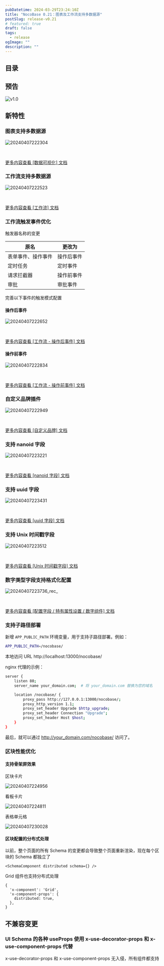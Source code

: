 ```yaml
---
pubDatetime: 2024-03-29T23:24:10Z
title: "NocoBase 0.21：图表及工作流支持多数据源"
postSlug: release-v0.21
# featured: true
draft: false
tags:
  - release
ogImage: ""
description: ""
---
```


## 目录
## 预告

![v1.0](https://nocobase-docs.oss-cn-beijing.aliyuncs.com/img_v3_029o_5f3bdbd4-1180-43dc-8ccb-1a24eebebbcg.png)

## 新特性

### 图表支持多数据源

![20240407222304](https://nocobase-docs.oss-cn-beijing.aliyuncs.com/20240407222304.png)

<br />

[更多内容查看 [数据可视化] 文档]([/handbook/data-visualization](https://docs-cn.nocobase.com/handbook/data-visualization))

### 工作流支持多数据源

![20240407222523](https://nocobase-docs.oss-cn-beijing.aliyuncs.com/20240407222523.png)

<br />

[更多内容查看 [工作流] 文档](https://docs-cn.nocobase.com/handbook/workflow)

### 工作流触发事件优化

触发器名称的变更

| 原名               | 更改为     |
| ------------------ | ---------- |
| 表单事件、操作事件 | 操作后事件 |
| 定时任务           | 定时事件   |
| 请求拦截器         | 操作前事件 |
| 审批               | 审批事件   |

完善以下事件的触发模式配置

#### 操作后事件

![20240407222652](https://nocobase-docs.oss-cn-beijing.aliyuncs.com/20240407222652.png)

<br />

[更多内容查看 [工作流 - 操作后事件] 文档](https://docs-cn.nocobase.com/handbook/workflow/plugins/action-trigger)

#### 操作前事件

![20240407222834](https://nocobase-docs.oss-cn-beijing.aliyuncs.com/20240407222834.png)

<br />

[更多内容查看 [工作流 - 操作前事件] 文档](https://docs-cn.nocobase.com/handbook/workflow/plugins/request-interceptor)

### 自定义品牌插件

![20240407222949](https://nocobase-docs.oss-cn-beijing.aliyuncs.com/20240407222949.png)

<br />

[更多内容查看 [自定义品牌] 文档](https://docs-cn.nocobase.com/handbook/custom-brand)

### 支持 nanoid 字段

![20240407223221](https://nocobase-docs.oss-cn-beijing.aliyuncs.com/20240407223221.png)

<br />

[更多内容查看 [nanoid 字段] 文档](https://docs-cn.nocobase.com/handbook/data-modeling/collection-fields/advanced/nano-id)

### 支持 uuid 字段

![20240407223431](https://nocobase-docs.oss-cn-beijing.aliyuncs.com/20240407223431.png)

<br />

[更多内容查看 [uuid 字段] 文档](https://docs-cn.nocobase.com/handbook/data-modeling/collection-fields/advanced/uuid)

### 支持 Unix 时间戳字段

![20240407223512](https://nocobase-docs.oss-cn-beijing.aliyuncs.com/20240407223512.png)

<br />

[更多内容查看 [Unix 时间戳字段] 文档](https://docs-cn.nocobase.com/handbook/data-modeling/collection-fields/datetime/unix-timestamp)

### 数字类型字段支持格式化配置

![20240407223736_rec_](https://nocobase-docs.oss-cn-beijing.aliyuncs.com/20240407223736_rec_.gif)

<br />

[更多内容查看 [配置字段 / 特有属性设置 / 数字组件] 文档](https://docs-cn.nocobase.com/handbook/ui/fields/field-settings/number-format)

### 支持子路径部署

新增 `APP_PUBLIC_PATH` 环境变量，用于支持子路径部署。例如：

```bash
APP_PUBLIC_PATH=/nocobase/
```

本地访问 URL http://localhost:13000/nocobase/

nginx 代理的示例：

```bash
server {
    listen 80;
    server_name your_domain.com;  # 将 your_domain.com 替换为您的域名

    location /nocobase/ {
        proxy_pass http://127.0.0.1:13000/nocobase/;
        proxy_http_version 1.1;
        proxy_set_header Upgrade $http_upgrade;
        proxy_set_header Connection "Upgrade";
        proxy_set_header Host $host;
    }
}
```

最后，就可以通过 http://your_domain.com/nocobase/ 访问了。

### 区块性能优化

#### 支持骨架屏效果

区块卡片

![20240407224956](https://nocobase-docs.oss-cn-beijing.aliyuncs.com/20240407224956.png)

看板卡片

![20240407224811](https://nocobase-docs.oss-cn-beijing.aliyuncs.com/20240407224811.png)

表格单元格

![20240407230028](https://nocobase-docs.oss-cn-beijing.aliyuncs.com/20240407230028.png)

#### 区块配置的分布式处理

以前，整个页面的所有 Schema 的变更都会导致整个页面重新渲染，现在每个区块的 Schema 都独立了

```tsx | pure
<SchemaComponent distributed schema={} />
```

Grid 组件也支持分布式处理

```tsx | pure
{
  'x-component': 'Grid',
  'x-component-props': {
    distributed: true,
  },
}
```

## 不兼容变更

### UI Schema 的各种 useProps 使用 x-use-decorator-props 和 x-use-component-props 代替

x-use-decorator-props 和 x-use-component-props 无入侵，所有组件都支持